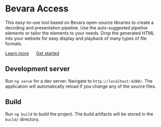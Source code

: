 # Bevara Access

This easy-to-use tool based on Bevara open-source libraries to create a decoding and presentation pipeline. Use the auto-suggested pipeline elements or tailor the elements to your needs. Drop the generated HTML into your website for easy display and playback of many types of file formats.

[Learn more](https://bevara.com/how-it-works/) &nbsp;&nbsp;&nbsp;&nbsp; [Get started](https://bevara.com/documentation/)

## Development server

Run `ng serve` for a dev server. Navigate to `http://localhost:4200/`. The application will automatically reload if you change any of the source files.

## Build

Run `ng build` to build the project. The build artifacts will be stored in the `build/` directory.
